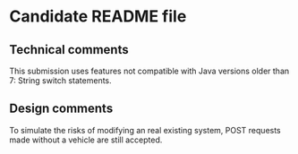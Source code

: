 # Candidate README file

## Technical comments
This submission uses features not compatible with Java versions older than 7: String switch statements.

## Design comments
To simulate the risks of modifying an real existing system, POST requests made without a vehicle are still accepted.
